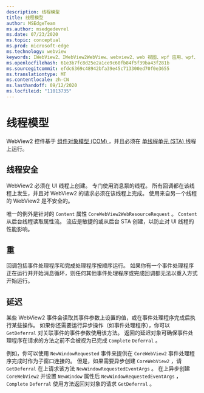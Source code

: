 ```yaml
---
description: 线程模型
title: 线程模型
author: MSEdgeTeam
ms.author: msedgedevrel
ms.date: 07/23/2020
ms.topic: conceptual
ms.prod: microsoft-edge
ms.technology: webview
keywords: IWebView2、IWebView2WebView、webview2、web 视图、wpf 应用、wpf、edge、ICoreWebView2、ICoreWebView2Host、浏览器控件、边缘 html
ms.openlocfilehash: 61e3b7fc8d25e2a1ce9c60fb84f5f39ba43f281b
ms.sourcegitcommit: efdc6369c48942bfa39e45c713300ed70f0e3655
ms.translationtype: MT
ms.contentlocale: zh-CN
ms.lasthandoff: 09/12/2020
ms.locfileid: "11013735"
---
```

# 线程模型 

WebView2 控件基于 [组件对象模型 (COM) ](https://docs.microsoft.com/windows/win32/com/the-component-object-model) ，并且必须在 [单线程单元 (STA) ](https://docs.microsoft.com/windows/win32/com/single-threaded-apartments) 线程上运行。

## 线程安全  

WebView2 必须在 UI 线程上创建。  专门使用消息泵的线程。  所有回调都在该线程上发生，并且对 WebView2 的请求必须在该线程上完成。  使用来自另一个线程的 WebView2 是不安全的。  

唯一的例外是针对的 `Content` 属性 `CoreWebView2WebResourceRequest` 。  `Content`从后台线程读取属性流。  流应是敏捷的或从后台 STA 创建，以防止对 UI 线程的性能影响。  

## 重  

回调包括事件处理程序和完成处理程序按顺序运行。  如果你有一个事件处理程序正在运行并开始消息循环，则任何其他事件处理程序或完成回调都无法以重入方式开始运行。  

## 延迟  

某些 WebView2 事件会读取其事件参数上设置的值，或在事件处理程序完成后执行某些操作。  如果你还需要运行异步操作（如事件处理程序），你可以 `GetDeferral` 对关联事件的事件参数使用该方法。  返回的延迟对象可确保事件处理程序在请求的方法之前不会被视为已完成 `Complete` `Deferral` 。  

例如，你可以使用 `NewWindowRequested` 事件来提供在 `CoreWebView2` 事件处理程序完成时作为子窗口连接的。  但是，如果需要异步创建 `CoreWebView2` ，请 `GetDeferral` 在上请求该方法 `NewWindowRequestedEventArgs` 。  在上异步创建 `CoreWebView2` 并设置 `NewWindow` 属性后 `NewWindowRequestedEventArgs` ， `Complete` `Deferral` 使用方法返回对对象的请求 `GetDeferral` 。  

<!-- links -->  
